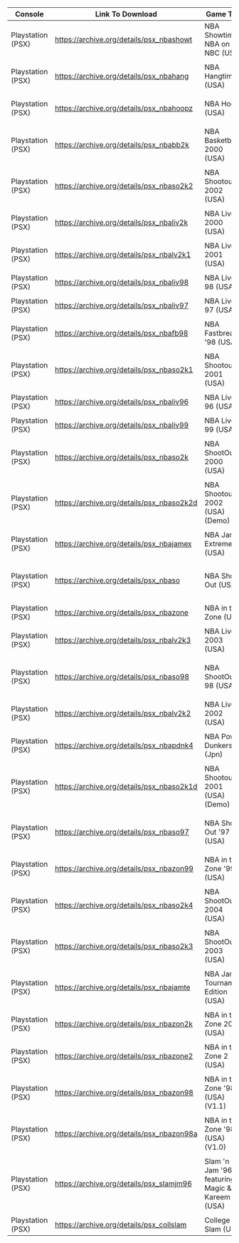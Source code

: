 |Console         |Link To Download                                   |Game Title                                      |Release     |Company                             |
|-----------------|-----------------------------------------|----------------------------------------------|------------|-----------------------------------|
|Playstation (PSX)|https://archive.org/details/psx_nbashowt |NBA Showtime - NBA on NBC (USA)               |Mar 29, 2018|Midway Home Entertainment          |
|                 |                                         |                                              |            |                                   |
|Playstation (PSX)|https://archive.org/details/psx_nbahang  |NBA Hangtime (USA)                            |Mar 29, 2018|Midway Home Entertainment          |
|                 |                                         |                                              |            |                                   |
|Playstation (PSX)|https://archive.org/details/psx_nbahoopz |NBA Hoopz (USA)                               |Mar 29, 2018|Midway Home Entertainment          |
|                 |                                         |                                              |            |                                   |
|Playstation (PSX)|https://archive.org/details/psx_nbabb2k  |NBA Basketball 2000 (USA)                     |Mar 29, 2018|Fox Interactive                    |
|                 |                                         |                                              |            |                                   |
|Playstation (PSX)|https://archive.org/details/psx_nbaso2k2 |NBA Shootout 2002 (USA)                       |Mar 30, 2018|989 Studios                        |
|                 |                                         |                                              |            |                                   |
|Playstation (PSX)|https://archive.org/details/psx_nbaliv2k |NBA Live 2000 (USA)                           |Mar 29, 2018|Electronic Arts                    |
|                 |                                         |                                              |            |                                   |
|Playstation (PSX)|https://archive.org/details/psx_nbalv2k1 |NBA Live 2001 (USA)                           |Mar 29, 2018|Electronic Arts                    |
|                 |                                         |                                              |            |                                   |
|Playstation (PSX)|https://archive.org/details/psx_nbaliv98 |NBA Live 98 (USA)                             |Mar 29, 2018|Electronic Arts                    |
|                 |                                         |                                              |            |                                   |
|Playstation (PSX)|https://archive.org/details/psx_nbaliv97 |NBA Live 97 (USA)                             |Mar 29, 2018|Electronic Arts                    |
|                 |                                         |                                              |            |                                   |
|Playstation (PSX)|https://archive.org/details/psx_nbafb98  |NBA Fastbreak '98 (USA)                       |Mar 29, 2018|Midway Home Entertainment          |
|                 |                                         |                                              |            |                                   |
|Playstation (PSX)|https://archive.org/details/psx_nbaso2k1 |NBA Shootout 2001 (USA)                       |Mar 30, 2018|989 Studios                        |
|                 |                                         |                                              |            |                                   |
|Playstation (PSX)|https://archive.org/details/psx_nbaliv96 |NBA Live 96 (USA)                             |Mar 29, 2018|Electronic Arts                    |
|                 |                                         |                                              |            |                                   |
|Playstation (PSX)|https://archive.org/details/psx_nbaliv99 |NBA Live 99 (USA)                             |Mar 29, 2018|Electronic Arts                    |
|                 |                                         |                                              |            |                                   |
|Playstation (PSX)|https://archive.org/details/psx_nbaso2k  |NBA ShootOut 2000 (USA)                       |Mar 29, 2018|989 Sports                         |
|                 |                                         |                                              |            |                                   |
|Playstation (PSX)|https://archive.org/details/psx_nbaso2k2d|NBA Shootout 2002 (USA) (Demo)                |Mar 30, 2018|989 Studios                        |
|                 |                                         |                                              |            |                                   |
|Playstation (PSX)|https://archive.org/details/psx_nbajamex |NBA Jam Extreme (USA)                         |Mar 29, 2018|Acclaim Entertainment              |
|                 |                                         |                                              |            |                                   |
|Playstation (PSX)|https://archive.org/details/psx_nbaso    |NBA Shoot Out (USA)                           |Mar 29, 2018|Sony Computer Entertainment America|
|                 |                                         |                                              |            |                                   |
|Playstation (PSX)|https://archive.org/details/psx_nbazone  |NBA in the Zone (USA)                         |Mar 29, 2018|Konami of America                  |
|                 |                                         |                                              |            |                                   |
|Playstation (PSX)|https://archive.org/details/psx_nbalv2k3 |NBA Live 2003 (USA)                           |Mar 29, 2018|Electronic Arts                    |
|                 |                                         |                                              |            |                                   |
|Playstation (PSX)|https://archive.org/details/psx_nbaso98  |NBA ShootOut 98 (USA)                         |Mar 29, 2018|Sony Computer Entertainment America|
|                 |                                         |                                              |            |                                   |
|Playstation (PSX)|https://archive.org/details/psx_nbalv2k2 |NBA Live 2002 (USA)                           |Mar 29, 2018|Electronic Arts                    |
|                 |                                         |                                              |            |                                   |
|Playstation (PSX)|https://archive.org/details/psx_nbapdnk4 |NBA Power Dunkers 4 (Jpn)                     |Mar 29, 2018|Konami                             |
|                 |                                         |                                              |            |                                   |
|Playstation (PSX)|https://archive.org/details/psx_nbaso2k1d|NBA Shootout 2001 (USA) (Demo)                |Mar 30, 2018|989 Studios                        |
|                 |                                         |                                              |            |                                   |
|Playstation (PSX)|https://archive.org/details/psx_nbaso97  |NBA Shoot Out '97 (USA)                       |Mar 29, 2018|Sony Computer Entertainment America|
|                 |                                         |                                              |            |                                   |
|Playstation (PSX)|https://archive.org/details/psx_nbazon99 |NBA in the Zone '99 (USA)                     |Mar 29, 2018|Konami of America                  |
|                 |                                         |                                              |            |                                   |
|Playstation (PSX)|https://archive.org/details/psx_nbaso2k4 |NBA ShootOut 2004 (USA)                       |Mar 29, 2018|Sony Computer Entertainment America|
|                 |                                         |                                              |            |                                   |
|Playstation (PSX)|https://archive.org/details/psx_nbaso2k3 |NBA ShootOut 2003 (USA)                       |Mar 29, 2018|Sony Computer Entertainment America|
|                 |                                         |                                              |            |                                   |
|Playstation (PSX)|https://archive.org/details/psx_nbajamte |NBA Jam - Tournament Edition (USA)            |Mar 29, 2018|Acclaim Entertainment              |
|                 |                                         |                                              |            |                                   |
|Playstation (PSX)|https://archive.org/details/psx_nbazon2k |NBA in the Zone 2000 (USA)                    |Mar 29, 2018|Konami of America                  |
|                 |                                         |                                              |            |                                   |
|Playstation (PSX)|https://archive.org/details/psx_nbazone2 |NBA in the Zone 2 (USA)                       |Mar 29, 2018|Konami of America                  |
|                 |                                         |                                              |            |                                   |
|Playstation (PSX)|https://archive.org/details/psx_nbazon98 |NBA in the Zone '98 (USA) (V1.1)              |Mar 30, 2018|Konami                             |
|                 |                                         |                                              |            |                                   |
|Playstation (PSX)|https://archive.org/details/psx_nbazon98a|NBA in the Zone '98 (USA) (V1.0)              |Mar 30, 2018|Konami                             |
|                 |                                         |                                              |            |                                   |
|Playstation (PSX)|https://archive.org/details/psx_slamjm96 |Slam 'n Jam '96 featuring Magic & Kareem (USA)|Mar 29, 2018|Crystal Dynamics                   |
|                 |                                         |                                              |            |                                   |
|Playstation (PSX)|https://archive.org/details/psx_collslam |College Slam (USA)                            |Mar 28, 2018|Acclaim Entertainment              |
